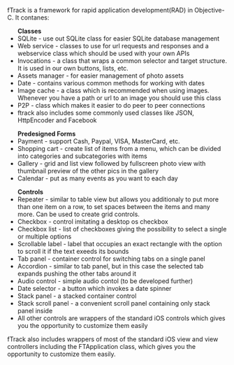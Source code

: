 fTrack is a framework for rapid application development(RAD) in Objective-C.
It contanes:
<ul>
<b>Classes</b>
<li>SQLite - use out SQLite class for easier SQLite database management</li>
<li>Web service - classes to use for url requests and responses and a webservice class which should be used with your own APIs</li>
<li>Invocations - a class that wraps a common selector and target structure. It is used in our own buttons, lists, etc.</li>
<li>Assets manager - for easier management of photo assets</li>
<li>Date - contains various common methods for working with dates</li>
<li>Image cache - a class which is recommended when using images. Whenever you have a path or url to an image you should use this class</li>
<li>P2P - class which makes it easier to do peer to peer connections</li>
<li>ftrack also includes some commonly used classes like JSON, HttpEncoder and Facebook</li>
</ul>

<ul>
<b>Predesigned Forms</b>
<li>Payment - support Cash, Paypal, VISA, MasterCard, etc.</li>
<li>Shopping cart - create list of items from a menu, which can be divided into categories and subcategories with items</li>
<li>Gallery - grid and list view followed by fullscreen photo view with thumbnail preview of the other pics in the gallery</li>
<li>Calendar - put as many events as you want to each day</li>
</ul>

<ul>
<b>Controls</b>
<li>Repeater - similar to table view but allows you additionaly to put more than one item on a row, to set spaces between the items and many more. Can be used to create grid controls.</li>
<li>Checkbox - control imitating a desktop os checkbox</li>
<li>Checkbox list - list of checkboxes giving the possibility to select a single or multiple options</li>
<li>Scrollable label - label that occupies an exact rectangle with the option to scroll it if the text exeeds its bounds</li>
<li>Tab panel - container control for switching tabs on a single panel</li>
<li>Accordion - similar to tab panel, but in this case the selected tab expands pushing the other tabs around it</li>
<li>Audio control - simple audio contol (to be developed further)</li>
<li>Date selector - a button which invokes a date spinner</li>
<li>Stack panel - a stacked container control</li>
<li>Stack scroll panel - a convenient scroll panel containing only stack panel inside</li>
<li>All other controls are wrappers of the standard iOS controls which gives you the opportunity to customize them easily</li>
</ul>

fTrack also includes wrappers of most of the standard iOS view and view controllers including the FTApplication class, which gives you the opportunity to customize them easily.
